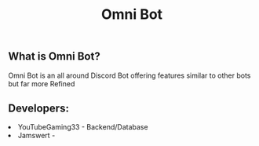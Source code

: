 <!DOCTYPE html>
<html lang="en">

<body>
    <header>
        <h1><strong>Omni Bot</strong></h1>
    </header>
<section>
    <h2>What is Omni Bot?</h2>
    <p>Omni Bot is an all around Discord Bot offering features similar to other bots but far more Refined</p>
</section>
<section>
    <h2>Developers:</h2>
    <ui>
        <li>YouTubeGaming33 - Backend/Database</li>
        <li>Jamswert - </li>
    </ui>
</section>
</body>

